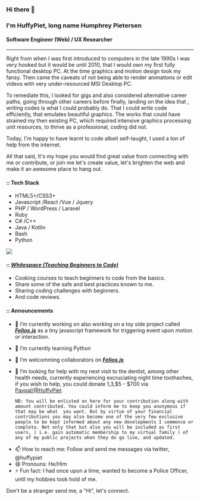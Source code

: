 ### Hi there 👋
### I'm HuffyPiet, long name Humphrey Pietersen

#### Software Engineer (Web) / UX Researcher
---

Right from when I was first introduced to computers in the late 1990s I was very hooked but it would be until 2010, that I would own my first fully functional desktop PC. At the time graphics and motion design took my fansy. Then came the caveats of not being able to render animations or edit videos with very under-resourced MSI Desktop PC. 

To remediate this, I looked for gigs and also considered alternative career paths, going through other careers before finally, landing on the idea that , writing codes is what I could probably do. That I could write code efficiently, that emulates beautiful graphics. The works that could have strained my then existing PC, which required intensive graphics processing unit resources, to thrive as a professional, coding did not.

Today, I'm happy to have learnt to code albeit self-taught, I used a ton of help from the internet.

All that said, It's my hope you would find great value from connecting with me or contribute, or join me let's create value, let's brighten the web and make it an awesome place to hang out.

#### :: Tech Stack
- HTML5+/CSS3+
- Javascript /React /Vue / Jquery
 - PHP / WordPress / Laravel
 - Ruby
 - C# /C++
 - Java / Kotlin
 - Bash
 - Python


![](https://github-readme-stats.vercel.app/api?username=huffypiet)
#### :: [***Whitespace (Teaching Beginners to Code)***](https://github.com/huffypiet/whitespace)

- Cooking courses to teach beginners to code from the basics. 
- Share some of the safe and best practices known to me.
- Sharing coding challenges with beginners.
- And code reviews.

#### :: Announcements
- 🔭 I’m currently working on also working on a toy side project called [***__Felios.js__***](https://github.com/huffypiet/felios.js) as a tiny javascript framework for triggering event upon motion or interaction.

- 🌱 I’m currently learning Python

- 👯 I’m welcomming collaborators on [***__Felios.js__***](https://github.com/huffypiet/felios.js)

- 🤔 I’m looking for help with my next visit to the dentist, among other health needs, currently experiencing excruciating night time toothaches, if you wish to help, you could donate $1,$3,$5 - $700 via [Paypal/@HuffyPiet](https://paypal.me/huffypiet).

      NB: You will be enlisted on here for your contribution along with amount contributed. You could inform me to keep you anonymous if that may be what  you want. But by virtue of your financial contributions you may also become one of the very few exclusive people to be kept informed about any new developments I commence or complete. Not only that but also you will be included as first users, ( i.e. gain automatic membership to my virtual family ) of any of my public projects when they do go live, and updated.

<!-- - 🤔 I’m looking for help with ... 
- 💬 Ask me about ...-->
- 📫 How to reach me: Follow and send me messages via twitter, @huffypiet
- 😄 Pronouns: He/Him
- ⚡ Fun fact: I had once upon a time, wanted to become a Police Officer, until my hobbies took hold of me.

Don't be a stranger send me, a "Hi", let's connect.

